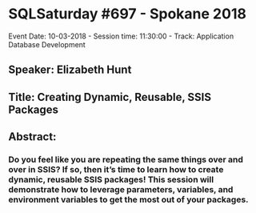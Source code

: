 # SQLSaturday #697 - Spokane 2018
Event Date: 10-03-2018 - Session time: 11:30:00 - Track: Application  Database Development
## Speaker: Elizabeth Hunt
## Title: Creating Dynamic, Reusable, SSIS Packages
## Abstract:
### Do you feel like you are repeating the same things over and over in SSIS? If so, then it’s time to learn how to create dynamic, reusable SSIS packages! This session will demonstrate how to leverage parameters, variables, and environment variables to get the most out of your packages.
